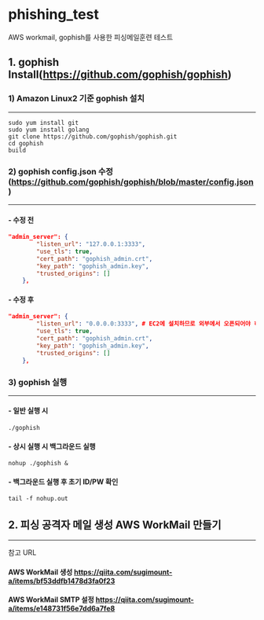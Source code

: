 # phishing_test
AWS workmail, gophish를 사용한 피싱메일훈련 테스트

## 1. gophish Install(https://github.com/gophish/gophish)   

### 1) Amazon Linux2 기준 gophish 설치
---


```
sudo yum install git
sudo yum install golang
git clone https://github.com/gophish/gophish.git
cd gophish 
build
```
### 2) gophish config.json 수정(https://github.com/gophish/gophish/blob/master/config.json)
---
#### - 수정 전
```json
"admin_server": {
		"listen_url": "127.0.0.1:3333",
		"use_tls": true,
		"cert_path": "gophish_admin.crt",
		"key_path": "gophish_admin.key",
		"trusted_origins": []
	},
```
#### - 수정 후
```json
"admin_server": {
		"listen_url": "0.0.0.0:3333", # EC2에 설치하므로 외부에서 오픈되어야 하며, ACL은 보안그룹으로 제어
		"use_tls": true,
		"cert_path": "gophish_admin.crt",
		"key_path": "gophish_admin.key",
		"trusted_origins": []
	},
```

### 3) gophish 실행
---
#### - 일반 실행 시 
```
./gophish
```
#### - 상시 실행 시 백그라운드 실행
```
nohup ./gophish &
```
#### - 백그라운드 실행 후 초기 ID/PW 확인
```
tail -f nohup.out
```

## 2. 피싱 공격자 메일 생성 AWS WorkMail 만들기
---
참고 URL
#### AWS WorkMail 생성 https://qiita.com/sugimount-a/items/bf53ddfb1478d3fa0f23
#### AWS WorkMail SMTP 설정 https://qiita.com/sugimount-a/items/e148731f56e7dd6a7fe8




